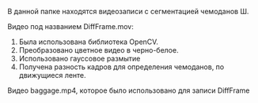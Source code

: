 В данной папке находятся видеозаписи с сегментацией чемоданов Ш.

Видео под названием DiffFrame.mov: 
1) Была использована библиотека OpenCV.
2) Преобразовано цветное видео в черно-белое.
3) Использовано гауссовое размытие
4) Получена разность кадров для определения чемоданов, по движущиеся ленте.

Видео baggage.mp4, которое было использовано для записи DiffFrame 
